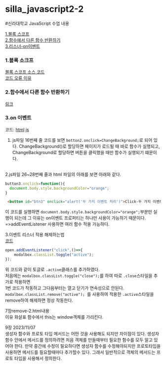# silla_javascript2-2
#신라대학교 JavaScript 수업 내용

[1.블록 스코프](#1블록-소크프) <br>
[2.함수에서 다른 함수 반환하기](#2함수에서-다른-함수-반환하기) <br>
[3.리스너-on이벤트](#3on-이벤트) <br>

### 1\.블록 소크프
[블록 스코프 소스 코드](https://github.com/noah-wilson0/silla_javascript2-2/blob/main/4%EC%9E%A5/js/scope-4.js)<br>
[코드 오류 이유](https://velog.io/@noah-wilson0/%EB%B8%94%EB%A1%9D-%EC%86%8C%EC%BD%94%ED%94%84) <br>

### 2\.함수에서 다른 함수 반환하기
[링크](https://velog.io/@noah-wilson0/%ED%95%A8%EC%88%98%EC%97%90%EC%84%9C-%EB%8B%A4%EB%A5%B8-%ED%95%A8%EC%88%98-%EB%B0%98%ED%99%98%ED%95%98%EA%B8%B0)
<br>

### 3\.on 이벤트
코드:
[html](https://github.com/noah-wilson0/silla_javascript2-2/blob/main/6%EC%9E%A5/event-1.html)
[js](https://github.com/noah-wilson0/silla_javascript2-2/blob/main/6%EC%9E%A5/js/event.js)
<br>
1. js파일 16번쨰 줄 코드를 보면 `botton2.onclick=ChangeBackground;`로 되어 있다.
ChangeBackground()로 할당하면 페이지가 로드될 때 바로 함수가 실행되고, ChangeBackground로 할당하면 버튼을 클릭했을 때만 함수가 실행되기 떄문이다.
<br>
2.js파일 26~28번째 줄과 html 파일의 아래를 보면 아래와 같다.<br>

```javascript
button3.onclick=function(){
  document.body.style.backgroundColor="orange";
}
```

```html
 <button id="btn3" onclick="alert('두 가지 이벤트 처리')">Click-두 가지 이벤트 처리</button>
```
이 코드를 실행하면 `document.body.style.backgroundColor="orange";`부분만 실행이 되는데 
그 이유는 on이벤트 프로퍼티는 하나만 사용이 가능하기 때문이다. <br>
 =>addEventListener 사용하면 여러 함수 적용 가능하다.<br>

3.이벤트 리스너 적용 해제하는법 <br>
[코드](https://github.com/noah-wilson0/silla_javascript2-2/blob/main/6%EC%9E%A5/js/modal.js) <br>
```javascript
open.addEventListener("click",()=>{
    modalbox.classList.toggle("active");
});
```
위 코드와 같이  토글로 `.active`클래스를 추가하였다. <br>
처음에는 `modalbox.classList.toggle("close");`를 하여 따로 `.close`스타일을 추가로 적용하면<br>
1번 코드가 작동하고 그다음부터는 열고 닫기가 연속성으로 안된다.<br>
`modalbox.classList.remove("active"); `를 사용하여 적용한 `.active`스타일을 remove하여 해제하면 정상 작동한다.<br>

7장remove-2.html내용<br>
이유 화살표 함수에서 this는 window객체를 가리킨다.<br>

9장 2023/11/07<br>
생성자 함수와 프로토 타입 메서드는 어떤 것을 사용해도 되지만
차이점이 있다.
생성자 함수 안에서 메서드를 정의하려면 처음 객체를 만들때부터 필요한 함수를 모두 알고 있어야 한다.
만약 중간에 수정이 필요하다면 생성자 함수를 수정해야되지만
프로토타입을 사용하면 메서드를 필요할때마다 추가할수 있다.
그래서 일반적으로 객체의 메서드는 프로토 타입을 사용해서 정의한다.






